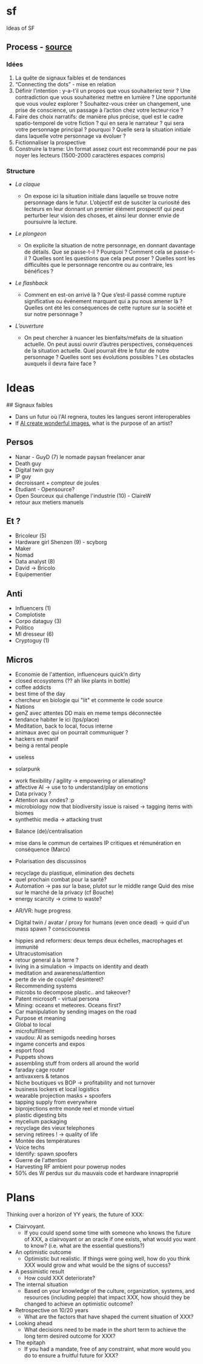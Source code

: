 # sf
Ideas of SF

## Process - [source](https://15marches.fr/formation/fiction-prospective-ecrire)

### Idées

1. La quête de signaux faibles et de tendances
2. “Connecting the dots” - mise en relation
3. Définir l’intention : y-a-t’il un propos que vous souhaiteriez tenir ? Une contradiction que vous souhaiteriez mettre en lumière ? Une opportunité que vous voulez explorer ? Souhaitez-vous créer un changement, une prise de conscience, un passage à l’action chez votre lecteur·rice ?
4. Faire des choix narratifs: de manière plus précise, quel est le cadre spatio-temporel de votre fiction ? qui en sera le narrateur ? qui sera votre personnage principal ? pourquoi ? Quelle sera la situation initiale dans laquelle votre personnage va évoluer ?
5. Fictionnaliser la prospective
6. Construire la trame: Un format assez court est recommandé pour ne pas noyer les lecteurs (1500-2000 caractères espaces compris)

### Structure

* _La claque_
   * On expose ici la situation initiale dans laquelle se trouve notre personnage dans le futur. L’objectif est de susciter la curiosité des lecteurs en leur donnant un premier élément prospectif qui peut perturber leur vision des choses, et ainsi leur donner envie de poursuivre la lecture.

* _Le plongeon_
  * On explicite la situation de notre personnage, en donnant davantage de détails. Que se passe-t-il ? Pourquoi ? Comment cela se passe-t-il ? Quelles sont les questions que cela peut poser ? Quelles sont les difficultés que le personnage rencontre ou au contraire, les bénéfices ?

* _Le flashback_
  * Comment en est-on arrivé là ? Que s’est-il passé comme rupture significative ou événement marquant qui a pu nous amener là ? Quelles ont été les conséquences de cette rupture sur la société et sur notre personnage ?
* _L’ouverture_ 
  * On peut chercher à nuancer les bienfaits/méfaits de la situation actuelle. On peut aussi ouvrir d’autres perspectives, conséquences de la situation actuelle. Quel pourrait être le futur de notre personnage ? Quelles sont ses évolutions possibles ? Les obstacles auxquels il devra faire face ?

# Ideas



## Signaux faibles

* Dans un futur où l'AI regnera, toutes les langues seront interoperables
* If [AI create wonderful images](https://twitter.com/VividVoid_/status/1512140765656338432), what is the purpose of an artist?



## Persos

* Nanar - GuyD (7) le nomade paysan freelancer anar 	
* Death guy	
* Digital twin guy	
* IP guy	
* decroissant + compteur de joules 
* Etudiant	- Opensource?	
* Open Sourceux qui challenge l'industrie (10) - ClaireW	
* retour aux metiers manuels 

## Et ?

* Bricoleur (5)	
* Hardware girl Shenzen (9) - scyborg	
* Maker	
* Nomad	
* Data analyst (8)
* David -> Bricolo		
* Equipementier		

##  Anti

* Influencers (1)	
* Complotiste	
* Corpo dataguy (3)	
* Politico	
* Ml dresseur (6)
* Cryptoguy (1)				


## Micros

* Economie de l'attention, influenceurs quick’n dirty	
* closed ecosystems (?? ah like plants in bottle)	
* coffee addicts 
* best time of the day	
* chercheur en biologie qui "lit" et commente le code source	
* Nations
* genZ avec attentes DD mais en meme temps déconnectée	
* tendance habiter le ici (tps/place) 
* Meditation, back to local, focus interne	
* animaux avec qui on pourrait communiquer ?	
* hackers en manif 	
* being a rental people 
- useless
* solarpunk	
- work flexibility / agility -> empowering or alienating?	
- affective AI -> use to to understand/play on emotions	
- Data privacy ?	
- Attention aux ondes? :p
- microbiology now that biodiversity issue is raised -> tagging items with biomes
- synthethic media -> attacking trust	
* Balance (de)/centralisation	
- mise dans le commun de certaines IP critiques et rémunération en conséquence (Marcx)	
* Polarisation des discussinos
- recyclage du plastique, elimination des dechets	
- quel prochain combat pour la santé?	
- Automation -> pas sur la base, plutot sur le middle range	Quid des mise sur le marché de la privacy (cf Bouche)	
- energy scarcity -> crime to waste?
* AR/VR: huge progress	
- Digital twin / avatar / proxy for humans (even once dead) -> quid d'un mass spawn ?	conscicouness	
* hippies and reformers: deux temps deux échelles, macrophages et immunité	
* Ultracustomisation
* retour general à la terre ?	
* living in a simulation -> impacts on identity and death	
* meditation and awareness/attention	
* perte de vie de couple? desinteret?	
* Recommending systems
* microbs to decompose plastic.. and takeover?	
* Patent microsoft - virtual persona	
* Mining: oceans et meteores. Oceans first?		
* Car manipulation by sending images on the road
* Purpose et meaning	
* Global to local	  
* microfulfillment	
* vaudou: AI as semigods needing horses	
* ingame concerts and expos 
* esport food	
* Puppets shows	
* assembling stuff from orders all around the world	
* faraday cage router	
* antivaxxers & tetanos
* Niche   boutiques vs BOP -> profitability and not turnover   	
* business lockers et local logistics	   
* wearable projection masks + spoofers	
* tapping supply from everywhere	
* biprojections entre monde reel et monde virtuel
* plastic digesting bits	
* mycelium packaging	
* recyclage des vieux telephones	
* serving retirees ! -> quality of life	
* Montée des températures 				
* Voice techs	
* Identify: spawn spoofers	
* Guerre de l'attention	
* Harvesting RF ambient pour powerup nodes	
* 50% des W perdus sur du mauvais code et hardware innaproprié


# Plans

Thinking over a horizon of YY years, the future of XXX:

* Clairvoyant.
  * If you could spend some time with someone who knows the future of XXX, a clairvoyant or an oracle if one exists, what would you want to know? (i.e. what are the essential questions?)
* An optimistic outcome
  * Optimistic but realistic. If things were going well, how do you think XXX would grow and what would be the signs of success?
* A pessimistic result
  * How could XXX deteriorate?
* The internal situation
  * Based on your knowledge of the culture, organization, systems, and resources (including people) that impact XXX, how should they be changed to achieve an optimistic outcome?
* Retrospective on 10/20 years
  * What are the factors that have shaped the current situation of XXX?
* Looking ahead
  * What decisions need to be made in the short term to achieve the long term desired outcome for XXX?
* The epitaph
  * If you had a mandate, free of any constraint, what more would you do to ensure a fruitful future for XXX?